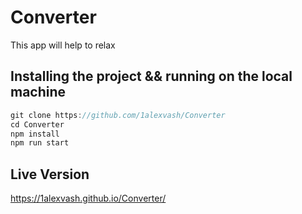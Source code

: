 # Converter

This app will help to relax

## Installing the project && running on the local machine

```js
git clone https://github.com/1alexvash/Converter
cd Converter
npm install
npm run start

```

## Live Version

https://1alexvash.github.io/Converter/
